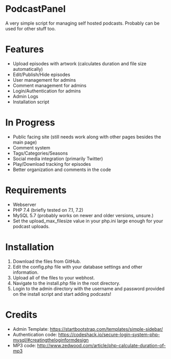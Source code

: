 # PodcastPanel
A very simple script for managing self hosted podcasts. Probably can be used for other stuff too.

# Features
- Upload episodes with artwork (calculates duration and file size automatically)
- Edit/Publish/Hide episodes
- User management for admins
- Comment management for admins
- Login/Authentication for admins
- Admin Logs
- Installation script

# In Progress
- Public facing site (still needs work along with other pages besides the main page)
- Comment system
- Tags/Categories/Seasons
- Social media integration (primarily Twitter)
- Play/Download tracking for episodes
- Better organization and comments in the code

# Requirements
- Webserver
- PHP 7.4 (briefly tested on 7.1, 7.2)
- MySQL 5.7 (probably works on newer and older versions, unsure.)
- Set the upload_max_filesize value in your php.ini large enough for your podcast uploads.

# Installation
1. Download the files from GitHub.
2. Edit the config.php file with your database settings and other information.
3. Upload all of the files to your webhost.
4. Navigate to the install.php file in the root directory.
5. Login to the admin directory with the username and password provided on the install script and start adding podcasts!

# Credits
- Admin Template: https://startbootstrap.com/templates/simple-sidebar/
- Authentication code: https://codeshack.io/secure-login-system-php-mysql/#creatingtheloginformdesign
- MP3 code: http://www.zedwood.com/article/php-calculate-duration-of-mp3